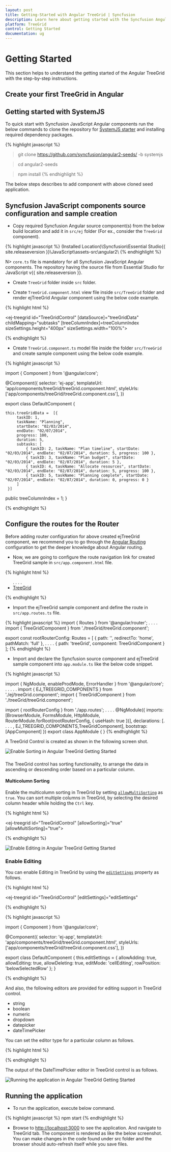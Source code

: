 ```yaml
---
layout: post
title: Getting-Started with Angular TreeGrid | Syncfusion
description: Learn here about getting started with the Syncfusion Angular TreeGrid control, its elements, and more
platform: TreeGrid
control: Getting Started
documentation: ug
---
```


# Getting Started
This section helps to understand the getting started of the Angular TreeGrid with the step-by-step instructions.

## Create your first TreeGrid in Angular

## Getting started with SystemJS

To quick start with Syncfusion JavaScript Angular components run the below commands to clone the repository for [SystemJS starter](https://github.com/syncfusion/angular2-seeds/tree/systemjs) and installing required dependency packages.

{% highlight javascript %}
 > git clone https://github.com/syncfusion/angular2-seeds/ -b systemjs

 > cd angular2-seeds

 > npm install
{% endhighlight %}
 
The below steps describes to add component with above cloned seed application.

## Syncfusion JavaScript components source configuration and sample creation

* Copy required Syncfusion Angular source component(s) from the below build location and add it in `src/ej` folder (For ex., consider the `TreeGrid` component).

{% highlight javascript %}
(Installed Location)\Syncfusion\Essential Studio\{{ site.releaseversion }}\JavaScript\assets-src\angular2\ 
{% endhighlight %}

N> `core.ts` file is mandatory for all Syncfusion JavaScript Angular components. The repository having the source file from Essential Studio for JavaScript v{{ site.releaseversion }}.

* Create `TreeGrid` folder inside `src` folder.

* Create `TreeGrid.component.html` view file inside `src/TreeGrid` folder and render ejTreeGrid Angular component using the below code example. 

{% highlight html %}

<ej-treegrid id="TreeGridControl" [dataSource]="treeGridData" childMapping="subtasks" [treeColumnIndex]=treeColumnIndex sizeSettings.height="400px"
    sizeSettings.width="100%">
    <e-treegrid-columns>
        <e-treegrid-column field="taskID" headerText="Task ID"></e-treegrid-column>
        <e-treegrid-column field="taskName" headerText="TaskName"></e-treegrid-column>
        <e-treegrid-column field="startDate" headerText="Start Date"></e-treegrid-column>
        <e-treegrid-column field="endDate" headerText="End Date"></e-treegrid-column>
        <e-treegrid-column field="duration" headerText="Duration"></e-treegrid-column>
        <e-treegrid-column field="progress" headerText="Progress"></e-treegrid-column>
    </e-treegrid-columns>
</ej-treegrid>

{% endhighlight %}

* Create `TreeGrid.component.ts` model file inside the folder `src/TreeGrid` and create sample component using the below code example.

{% highlight javascript %}

import { Component } from '@angular/core';

@Component({
  selector: 'ej-app',
  templateUrl: 'app/components/treeGrid/treeGrid.component.html',
  styleUrls: ['app/components/treeGrid/treeGrid.component.css'], 
})

export class DefaultComponent {

    this.treeGridData =  [{
         taskID: 1,
         taskName: "Planning",
         startDate: "02/03/2014",
         endDate: "02/07/2014",
         progress: 100,
         duration: 5,
         subtasks: [
             { taskID: 2, taskName: "Plan timeline", startDate: "02/03/2014", endDate: "02/07/2014", duration: 5, progress: 100 },
             { taskID: 3, taskName: "Plan budget", startDate: "02/03/2014", endDate: "02/07/2014", duration: 5 },
             { taskID: 4, taskName: "Allocate resources", startDate: "02/03/2014", endDate: "02/07/2014", duration: 5, progress: 100 },
             { taskID: 5, taskName: "Planning complete", startDate: "02/07/2014", endDate: "02/07/2014", duration: 0, progress: 0 }
         ]
     }]  
  public treeColumnIndex = 1;
}

{% endhighlight %}

## Configure the routes for the Router

Before adding router configuration for above created ejTreeGrid component, we recommend you to go through the [Angular Routing](https://angular.io/docs/ts/latest/guide/router.html) configuration to get the deeper knowledge about Angular routing. 

* Now, we are going to configure the route navigation link for created TreeGrid sample in `src/app.component.html` file.

{% highlight html %}
<div>
	<ul class="nav navbar-nav">
		. . . .
		<li><a data-toggle="collapse" data-target="#skeleton-navigation-navbar-collapse.in" href="#treegrid" [routerLink]="['/treegrid']">TreeGrid </a></li>
	</ul>
</div>
<main>
	<router-outlet></router-outlet>
</main>
{% endhighlight %}

* Import the ejTreeGrid sample component and define the route in `src/app.routes.ts` file.

{% highlight javascript %}
import { Routes } from '@angular/router';
. . . . 
import { TreeGridComponent } from './treeGrid/treeGrid.component';

export const rootRouterConfig: Routes = [
    { path: '', redirectTo: 'home', pathMatch: 'full' },
    . . . . 
    { path: 'treeGrid', component: TreeGridComponent }
];
{% endhighlight %}

* Import and declare the Syncfusion source component and ejTreeGrid sample component into `app.module.ts` like the below code snippet.

{% highlight javascript %}

import { NgModule, enableProdMode, ErrorHandler } from '@angular/core';
. . . . . 
import { EJ_TREEGRID_COMPONENTS } from './ej/treeGrid.component';
import { TreeGridComponent } from './treeGrid/treeGrid.component';

import { rootRouterConfig } from './app.routes';
. . . . 
@NgModule({
  imports: [BrowserModule, FormsModule, HttpModule, RouterModule.forRoot(rootRouterConfig, { useHash: true })],
  declarations: [. . . . , EJ_TREEGRID_COMPONENTS,TreeGridComponent],
  bootstrap: [AppComponent]
})
export class AppModule { }
{% endhighlight %}

A TreeGrid Control is created as shown in the following screen shot.

![Enable Sorting in Angular TreeGrid Getting Started](Getting-Started_images/Getting-Started_img3.png)

### 

The TreeGrid control has sorting functionality, to arrange the data in ascending or descending order based on a particular column.

#### Multicolumn Sorting

Enable the multicolumn sorting in TreeGrid by setting [`allowMultiSorting`](http://help.syncfusion.com/js/api/ejtreegrid#allowmultisorting "allowMultiSorting") as `true`. You can sort multiple columns in TreeGrid, by selecting the desired column header while holding the `Ctrl` key.

{% highlight html %}

<ej-treegrid id="TreeGridControl" 
    [allowSorting]="true"
    [allowMultiSorting]="true">
</ej-treegrid>

{% endhighlight %}

![Enable Editing in Angular TreeGrid Getting Started](Getting-Started_images/Getting-Started_img4.png)

### Enable Editing

You can enable Editing in TreeGrid by using the [`editSettings`](http://help.syncfusion.com/js/api/ejtreegrid#editsettings "editSettings") property as follows.

{% highlight html %}

<ej-treegrid id="TreeGridControl" 
    [editSettings]="editSettings"
   >
</ej-treegrid>

{% endhighlight %}

{% highlight javascript %}

import { Component } from '@angular/core';

@Component({
  selector: 'ej-app',
  templateUrl: 'app/components/treeGrid/treeGrid.component.html',
  styleUrls: ['app/components/treeGrid/treeGrid.component.css'], 
})

export class DefaultComponent {
     this.editSettings = {
            allowAdding: true,
            allowEditing: true,
            allowDeleting: true,
            editMode: 'cellEditing',
            rowPosition: 'belowSelectedRow'
        };
}

{% endhighlight %}

And also, the following editors are provided for editing support in TreeGrid control.

* string
* boolean
* numeric
* dropdown
* datepicker
* dateTimePicker

You can set the editor type for a particular column as follows.

{% highlight html %}

<ej-treegrid id="TreeGridControl">
    <e-treegrid-columns>
        <e-treegrid-column field="taskID" headerText="Task ID" editType="numericedit"></e-treegrid-column>
        <e-treegrid-column field="taskName" headerText="TaskName" editType="stringedit"></e-treegrid-column>
        <e-treegrid-column field="startDate" headerText="Start Date" editType="datepicker"></e-treegrid-column>
        <e-treegrid-column field="endDate" headerText="End Date" editTyp="datepicker"></e-treegrid-column>
        <e-treegrid-column field="duration" headerText="Duration" editType="numericedit"></e-treegrid-column>
        <e-treegrid-column field="progress" headerText="Progress" editType="numericedit"></e-treegrid-column>
    </e-treegrid-columns>
</ej-treegrid>

{% endhighlight %}

The output of the DateTimePicker editor in TreeGrid control is as follows.

![Running the application in Angular TreeGrid Getting Started](Getting-Started_images/Getting-Started_img5.png)

## Running the application

* To run the application, execute below command.

{% highlight javascript %}
npm start
{% endhighlight %}

* Browse to [http://localhost:3000](http://localhost:3000) to see the application. And navigate to TreeGrid tab. The component is rendered as like the below screenshot. You can make changes in the code found under src folder and the browser should auto-refresh itself while you save files. 
